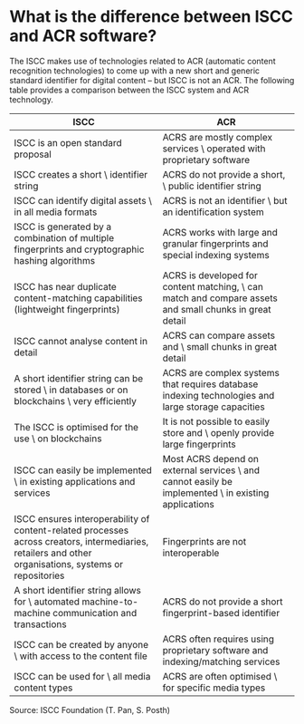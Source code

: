 # What is the difference between ISCC and ACR software?

The ISCC makes use of technologies related to ACR (automatic content recognition technologies) to come up with a new short and generic standard identifier for digital content – but ISCC is not an ACR. The following table provides a comparison between the ISCC system and ACR technology.

| ISCC                                                                                                                                                   | ACR                                                                                                     |
| ------------------------------------------------------------------------------------------------------------------------------------------------------ | ------------------------------------------------------------------------------------------------------- |
| ISCC is an open standard proposal                                                                                                                      | ACRS are mostly complex services \ operated with proprietary software                                   |
| ISCC creates a short \ identifier string                                                                                                               | ACRS do not provide a short, \ public identifier string                                                 |
| ISCC can identify digital assets \ in all media formats                                                                                                | ACRS is not an identifier \ but an identification system                                                |
| ISCC is generated by a combination of multiple fingerprints and cryptographic hashing algorithms                                                       | ACRS works with large and granular fingerprints and special indexing systems                            |
| ISCC has near duplicate content-matching capabilities (lightweight fingerprints)                                                                       | ACRS is developed for content matching, \ can match and compare assets and small chunks in great detail |
| ISCC cannot analyse content in detail                                                                                                                  | ACRS can compare assets and \ small chunks in great detail                                              |
| A short identifier string can be stored \ in databases or on blockchains \ very efficiently                                                            | ACRS are complex systems that requires database indexing technologies and large storage capacities      |
| The ISCC is optimised for the use \ on blockchains                                                                                                     | It is not possible to easily store and \ openly provide large fingerprints                              |
| ISCC can easily be implemented \ in existing applications and services                                                                                 | Most ACRS depend on external services \ and cannot easily be implemented \ in existing applications     |
| ISCC ensures interoperability of content-related processes across creators, intermediaries, retailers and other organisations, systems or repositories | Fingerprints are not interoperable                                                                      |
| A short identifier string allows for \ automated machine-to-machine communication and transactions                                                     | ACRS do not provide a short fingerprint-based identifier                                                |
| ISCC can be created by anyone \ with access to the content file                                                                                        | ACRS often requires using proprietary software and indexing/matching services                           |
| ISCC can be used for \ all media content types                                                                                                         | ACRS are often optimised \ for specific media types                                                     |

Source: ISCC Foundation (T. Pan, S. Posth)
